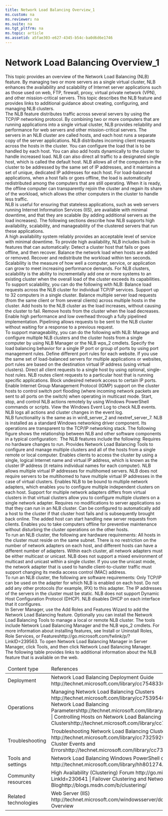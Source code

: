```yaml
---
title: Network Load Balancing Overview_1
ms.custom: na
ms.reviewer: na
ms.suite: na
ms.tgt_pltfrm: na
ms.topic: article
ms.assetid: a5fae303-e627-4345-b54c-ba0d6d6e1746
---
```

# Network Load Balancing Overview_1
<?xml version="1.0" encoding="utf-8"?>
<developerConceptualDocument xmlns="http://ddue.schemas.microsoft.com/authoring/2003/5" xmlns:xlink="http://www.w3.org/1999/xlink" xmlns:xsi="http://www.w3.org/2001/XMLSchema-instance" xsi:schemaLocation="http://ddue.schemas.microsoft.com/authoring/2003/5 http://dduestorage.blob.core.windows.net/ddueschema/developer.xsd">
  <introduction>
    <para>This topic provides an overview of the Network Load Balancing (NLB) feature. By managing two or more servers as a single virtual cluster, NLB enhances the availability and scalability of Internet server applications such as those used on web, FTP, firewall, proxy, virtual private network (VPN), and other mission-critical servers. This topic describes the NLB feature and provides links to additional guidance about creating, configuring, and managing NLB clusters. </para>
  </introduction>
  <section address="BKMK_OVER">
    <title>Feature description</title>
    <content>
      <para>The NLB feature distributes traffic across several servers by using the TCP/IP networking protocol. By combining two or more computers that are running applications into a single virtual cluster, NLB provides reliability and performance for web servers and other mission-critical servers.</para>
      <para>The servers in an NLB cluster are called <newTerm>hosts</newTerm>, and each host runs a separate copy of the server applications. NLB distributes incoming client requests across the hosts in the cluster. You can configure the load that is to be handled by each host. You can also add hosts dynamically to the cluster to handle increased load. NLB can also direct all traffic to a designated single host, which is called the <newTerm>default host</newTerm>.</para>
      <para>NLB allows all of the computers in the cluster to be addressed by the same set of IP addresses, and it maintains a set of unique, dedicated IP addresses for each host. For load-balanced applications, when a host fails or goes offline, the load is automatically redistributed among the computers that are still operating. When it is ready, the offline computer can transparently rejoin the cluster and regain its share of the workload, which allows the other computers in the cluster to handle less traffic. </para>
    </content>
  </section>
  <section address="BKMK_APP">
    <title>Practical applications</title>
    <content>
      <para>NLB is useful for ensuring that stateless applications, such as web servers running Internet Information Services (IIS), are available with minimal downtime, and that they are scalable (by adding additional servers as the load increases). The following sections describe how NLB supports high availability, scalability, and manageability of the clustered servers that run these applications.</para>
    </content>
    <sections>
      <section>
        <title>High availability</title>
        <content>
          <para>A high availability system reliably provides an acceptable level of service with minimal downtime. To provide high availability, NLB includes built-in features that can automatically:</para>
          <list class="bullet">
            <listItem>
              <para>Detect a cluster host that fails or goes offline, and then recover.</para>
            </listItem>
            <listItem>
              <para>Balance the network load when hosts are added or removed.</para>
            </listItem>
            <listItem>
              <para>Recover and redistribute the workload within ten seconds.</para>
            </listItem>
          </list>
        </content>
      </section>
      <section>
        <title>Scalability</title>
        <content>
          <para>Scalability is the measure of how well a computer, service, or application can grow to meet increasing performance demands. For NLB clusters, scalability is the ability to incrementally add one or more systems to an existing cluster when the overall load of the cluster exceeds its capabilities. To support scalability, you can do the following with NLB:</para>
          <list class="bullet">
            <listItem>
              <para>Balance load requests across the NLB cluster for individual TCP/IP services.</para>
            </listItem>
            <listItem>
              <para>Support up to 32 computers in a single cluster.</para>
            </listItem>
            <listItem>
              <para>Balance multiple server load requests (from the same client or from several clients) across multiple hosts in the cluster.</para>
            </listItem>
            <listItem>
              <para>Add hosts to the NLB cluster as the load increases, without causing the cluster to fail.</para>
            </listItem>
            <listItem>
              <para>Remove hosts from the cluster when the load decreases.</para>
            </listItem>
            <listItem>
              <para>Enable high performance and low overhead through a fully pipelined implementation. Pipelining allows requests to be sent to the NLB cluster without waiting for a response to a previous request.</para>
            </listItem>
          </list>
        </content>
      </section>
      <section>
        <title>Manageability</title>
        <content>
          <para>To support manageability, you can do the following with NLB:</para>
          <list class="bullet">
            <listItem>
              <para>Manage and configure multiple NLB clusters and the cluster hosts from a single computer by using NLB Manager or the NLB <token>wps_2</token> cmdlets. </para>
            </listItem>
            <listItem>
              <para>Specify the load balancing behavior for a single IP port or group of ports by using port management rules. </para>
            </listItem>
            <listItem>
              <para>Define different port rules for each website. If you use the same set of load-balanced servers for multiple applications or websites, port rules are based on the destination virtual IP address (using virtual clusters).</para>
            </listItem>
            <listItem>
              <para>Direct all client requests to a single host by using optional, single-host rules. NLB routes client requests to a particular host that is running specific applications. </para>
            </listItem>
            <listItem>
              <para>Block undesired network access to certain IP ports. </para>
            </listItem>
            <listItem>
              <para>Enable Internet Group Management Protocol (IGMP) support on the cluster hosts to control switch port flooding (where incoming network packets are sent to all ports on the switch) when operating in multicast mode.</para>
            </listItem>
            <listItem>
              <para>Start, stop, and control NLB actions remotely by using Windows PowerShell commands or scripts.</para>
            </listItem>
            <listItem>
              <para>View the Windows Event Log to check NLB events. NLB logs all actions and cluster changes in the event log.</para>
            </listItem>
          </list>
        </content>
      </section>
    </sections>
  </section>
  <section>
    <title>Important functionality</title>
    <content>
      <alert class="note">
        <para> NLB functionality is the same as in <token>win8_server_2</token> and <token>nextref_server_7</token>. </para>
      </alert>
      <para>NLB is installed as a standard Windows networking driver component. Its operations are transparent to the TCP/IP networking stack. The following figure shows the relationship between NLB and other software components in a typical configuration:</para>
      <mediaLink>
        <image xlink:href="52bae903-4a12-482b-a3c2-1ead4dcf0cab" />
      </mediaLink>
      <para> </para>
      <para>The NLB features include the following:</para>
      <list class="bullet">
        <listItem>
          <para>Requires no hardware changes to run.</para>
        </listItem>
        <listItem>
          <para>Provides Network Load Balancing Tools to configure and manage multiple clusters and all of the hosts from a single remote or local computer.</para>
        </listItem>
        <listItem>
          <para>Enables clients to access the cluster by using a single, logical Internet name and virtual IP address, which is known as the cluster IP address (it retains individual names for each computer). NLB allows multiple virtual IP addresses for multihomed servers.</para>
          <alert class="note">
            <para>NLB does not require servers to be multihomed to have multiple virtual IP addresses in the case of virtual clusters.</para>
          </alert>
        </listItem>
        <listItem>
          <para>Enables NLB to be bound to multiple network adapters, which enables you to configure multiple independent clusters on each host. Support for multiple network adapters differs from virtual clusters in that virtual clusters allow you to configure multiple clusters on a single network adapter.</para>
        </listItem>
        <listItem>
          <para>Requires no modifications to server applications so that they can run in an NLB cluster.</para>
        </listItem>
        <listItem>
          <para>Can be configured to automatically add a host to the cluster if that cluster host fails and is subsequently brought back online. The added host can start handling new server requests from clients.</para>
        </listItem>
        <listItem>
          <para>Enables you to take computers offline for preventive maintenance without disturbing the cluster operations on the other hosts.</para>
        </listItem>
      </list>
    </content>
  </section>
  <section address="BKMK_HARD">
    <title>Hardware requirements </title>
    <content>
      <para>To run an NLB cluster, the following are hardware requirements:</para>
      <list class="bullet">
        <listItem>
          <para>All hosts in the cluster must reside on the same subnet.</para>
        </listItem>
        <listItem>
          <para>There is no restriction on the number of network adapters on each host, and different hosts can have a different number of adapters.</para>
        </listItem>
        <listItem>
          <para>Within each cluster, all network adapters must be either multicast or unicast. NLB does not support a mixed environment of multicast and unicast within a single cluster.</para>
        </listItem>
        <listItem>
          <para>If you use the unicast mode, the network adapter that is used to handle client-to-cluster traffic must support changing its media access control (MAC) address.</para>
        </listItem>
      </list>
    </content>
  </section>
  <section address="BKMK_SOFT">
    <title>Software requirements </title>
    <content>
      <para>To run an NLB cluster, the following are software requirements:</para>
      <list class="bullet">
        <listItem>
          <para>Only TCP/IP can be used on the adapter for which NLB is enabled on each host. Do not add any other protocols (for example, IPX) to this adapter.</para>
        </listItem>
        <listItem>
          <para>The IP addresses of the servers in the cluster must be static.</para>
        </listItem>
      </list>
      <alert class="note">
        <para>NLB does not support Dynamic Host Configuration Protocol (DHCP). NLB disables DHCP on each interface that it configures.</para>
      </alert>
    </content>
  </section>
  <section address="BKMK_INSTALL">
    <title>Server Manager information</title>
    <content>
      <para>In Server Manager, use the Add Roles and Features Wizard to add the Network Load Balancing feature. Optionally you can install the Network Load Balancing Tools to manage a local or remote NLB cluster. The tools include Network Load Balancing Manager and the NLB <token>wps_2</token> cmdlets. For more information about installing features, see <externalLink><linkText>Install or Uninstall Roles, Role Services, or Features</linkText><linkUri>http://go.microsoft.com/fwlink/p/?LinkID=239563</linkUri></externalLink>.</para>
      <para>To open Network Load Balancing Manager in Server Manager, click <ui>Tools</ui>, and then click <ui>Network Load Balancing Manager</ui>.</para>
    </content>
  </section>
  <section address="BKMK_LINKS">
    <title>See also</title>
    <content>
      <para>The following table provides links to additional information about the NLB feature that is available on the web. </para>
      <table xmlns:caps="http://schemas.microsoft.com/build/caps/2013/11">
        <thead>
          <tr>
            <TD>
              <para>Content type</para>
            </TD>
            <TD>
              <para>References</para>
            </TD>
          </tr>
        </thead>
        <tbody>
          <tr>
            <TD>
              <para>
                <embeddedLabel>Deployment</embeddedLabel>
              </para>
            </TD>
            <TD>
              <para>
                <externalLink>
                  <linkText>Network Load Balancing Deployment Guide</linkText>
                  <linkUri>http://technet.microsoft.com/library/cc754833(WS.10).aspx</linkUri>
                </externalLink>
              </para>
            </TD>
          </tr>
          <tr>
            <TD>
              <para>
                <embeddedLabel>Operations</embeddedLabel>
              </para>
            </TD>
            <TD>
              <para>
                <externalLink>
                  <linkText>Managing Network Load Balancing Clusters</linkText>
                  <linkUri>http://technet.microsoft.com/library/cc753954(WS.10).aspx</linkUri>
                </externalLink> | <externalLink><linkText>Setting Network Load Balancing Parameters</linkText><linkUri>http://technet.microsoft.com/library/cc731619(WS.10).aspx</linkUri></externalLink> | <externalLink><linkText>Controlling Hosts on Network Load Balancing Clusters</linkText><linkUri>http://technet.microsoft.com/library/cc770870(WS.10).aspx</linkUri></externalLink></para>
            </TD>
          </tr>
          <tr>
            <TD>
              <para>
                <embeddedLabel>Troubleshooting</embeddedLabel>
              </para>
            </TD>
            <TD>
              <para>
                <externalLink>
                  <linkText>Troubleshooting Network Load Balancing Clusters</linkText>
                  <linkUri>http://technet.microsoft.com/library/cc732592(WS.10).aspx</linkUri>
                </externalLink> | <externalLink><linkText>NLB Cluster Events and Errors</linkText><linkUri>http://technet.microsoft.com/library/cc731678(WS.10).aspx</linkUri></externalLink></para>
            </TD>
          </tr>
          <tr>
            <TD>
              <para>
                <embeddedLabel>Tools and settings</embeddedLabel>
              </para>
            </TD>
            <TD>
              <para>
                <externalLink>
                  <linkText>Network Load Balancing Windows PowerShell cmdlets</linkText>
                  <linkUri>http://technet.microsoft.com/library/hh801274.aspx</linkUri>
                </externalLink>
              </para>
            </TD>
          </tr>
          <tr>
            <TD>
              <para>
                <embeddedLabel>Community resources</embeddedLabel>
              </para>
            </TD>
            <TD>
              <para>
                <externalLink>
                  <linkText>High Availability (Clustering) Forum</linkText>
                  <linkUri>http://go.microsoft.com/fwlink/p/?LinkId=230641</linkUri>
                </externalLink> | <externalLink><linkText>Failover Clustering and Network Load Balancing Team Blog</linkText><linkUri>http://blogs.msdn.com/b/clustering/</linkUri></externalLink></para>
            </TD>
          </tr>
          <tr>
            <TD>
              <para>
                <embeddedLabel>Related technologies</embeddedLabel>
              </para>
            </TD>
            <TD>
              <para>
                <externalLink>
                  <linkText>Web Server (IIS)</linkText>
                  <linkUri>http://technet.microsoft.com/windowsserver/dd448617</linkUri>
                </externalLink> | <legacyLink xlink:href="912908f6-4c97-43d3-a442-7e11b62dda8a">NIC Teaming Overview</legacyLink></para>
            </TD>
          </tr>
        </tbody>
      </table>
    </content>
  </section>
  <relatedTopics />
</developerConceptualDocument>